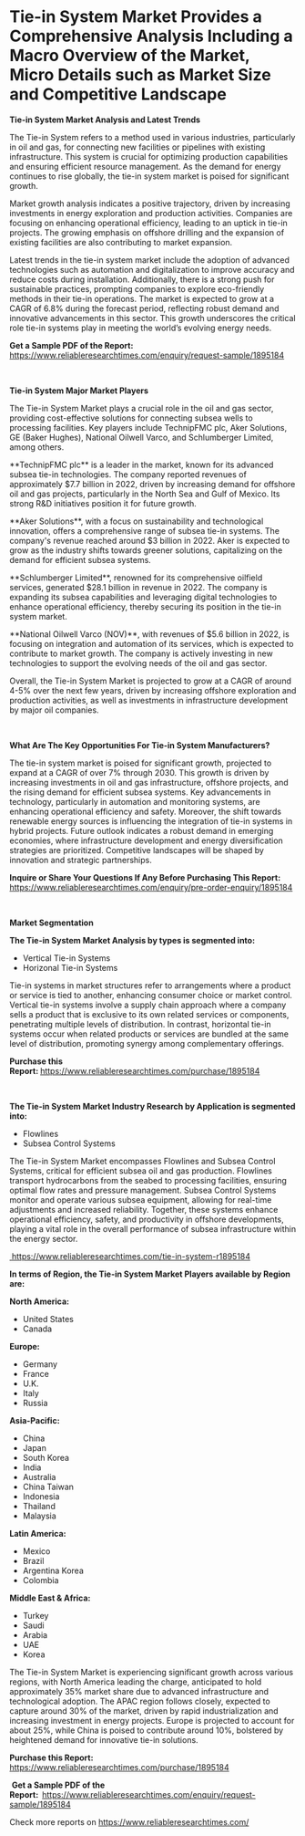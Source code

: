 <p><h1>Tie-in System Market Provides a Comprehensive Analysis Including a Macro Overview of the Market, Micro Details such as Market Size and Competitive Landscape</h1></p><p><strong>Tie-in System Market Analysis and Latest Trends</strong></p>
<p><p>The Tie-in System refers to a method used in various industries, particularly in oil and gas, for connecting new facilities or pipelines with existing infrastructure. This system is crucial for optimizing production capabilities and ensuring efficient resource management. As the demand for energy continues to rise globally, the tie-in system market is poised for significant growth.</p><p>Market growth analysis indicates a positive trajectory, driven by increasing investments in energy exploration and production activities. Companies are focusing on enhancing operational efficiency, leading to an uptick in tie-in projects. The growing emphasis on offshore drilling and the expansion of existing facilities are also contributing to market expansion.</p><p>Latest trends in the tie-in system market include the adoption of advanced technologies such as automation and digitalization to improve accuracy and reduce costs during installation. Additionally, there is a strong push for sustainable practices, prompting companies to explore eco-friendly methods in their tie-in operations. The market is expected to grow at a CAGR of 6.8% during the forecast period, reflecting robust demand and innovative advancements in this sector. This growth underscores the critical role tie-in systems play in meeting the world’s evolving energy needs.</p></p>
<p><strong>Get a Sample PDF of the Report:&nbsp;</strong> <a href="https://www.reliableresearchtimes.com/enquiry/request-sample/1895184?utm_campaign=3548&utm_medium=2&utm_source=Github&utm_content=ia&utm_term=28032025&utm_id=tie-in-system">https://www.reliableresearchtimes.com/enquiry/request-sample/1895184</a></p>
<p>&nbsp;</p>
<p><strong>Tie-in System Major Market Players</strong></p>
<p><p>The Tie-in System Market plays a crucial role in the oil and gas sector, providing cost-effective solutions for connecting subsea wells to processing facilities. Key players include TechnipFMC plc, Aker Solutions, GE (Baker Hughes), National Oilwell Varco, and Schlumberger Limited, among others. </p><p>**TechnipFMC plc** is a leader in the market, known for its advanced subsea tie-in technologies. The company reported revenues of approximately $7.7 billion in 2022, driven by increasing demand for offshore oil and gas projects, particularly in the North Sea and Gulf of Mexico. Its strong R&D initiatives position it for future growth.</p><p>**Aker Solutions**, with a focus on sustainability and technological innovation, offers a comprehensive range of subsea tie-in systems. The company's revenue reached around $3 billion in 2022. Aker is expected to grow as the industry shifts towards greener solutions, capitalizing on the demand for efficient subsea systems.</p><p>**Schlumberger Limited**, renowned for its comprehensive oilfield services, generated $28.1 billion in revenue in 2022. The company is expanding its subsea capabilities and leveraging digital technologies to enhance operational efficiency, thereby securing its position in the tie-in system market.</p><p>**National Oilwell Varco (NOV)**, with revenues of $5.6 billion in 2022, is focusing on integration and automation of its services, which is expected to contribute to market growth. The company is actively investing in new technologies to support the evolving needs of the oil and gas sector.</p><p>Overall, the Tie-in System Market is projected to grow at a CAGR of around 4-5% over the next few years, driven by increasing offshore exploration and production activities, as well as investments in infrastructure development by major oil companies.</p></p>
<p>&nbsp;</p>
<p><strong>What Are The Key Opportunities For Tie-in System Manufacturers?</strong></p>
<p><p>The tie-in system market is poised for significant growth, projected to expand at a CAGR of over 7% through 2030. This growth is driven by increasing investments in oil and gas infrastructure, offshore projects, and the rising demand for efficient subsea systems. Key advancements in technology, particularly in automation and monitoring systems, are enhancing operational efficiency and safety. Moreover, the shift towards renewable energy sources is influencing the integration of tie-in systems in hybrid projects. Future outlook indicates a robust demand in emerging economies, where infrastructure development and energy diversification strategies are prioritized. Competitive landscapes will be shaped by innovation and strategic partnerships.</p></p>
<p><strong>Inquire or Share Your Questions If Any Before Purchasing This Report:</strong> <a href="https://www.reliableresearchtimes.com/enquiry/pre-order-enquiry/1895184?utm_campaign=3548&utm_medium=2&utm_source=Github&utm_content=ia&utm_term=28032025&utm_id=tie-in-system">https://www.reliableresearchtimes.com/enquiry/pre-order-enquiry/1895184</a></p>
<p>&nbsp;</p>
<p><strong>Market Segmentation</strong></p>
<p><strong>The Tie-in System Market Analysis by types is segmented into:</strong></p>
<p><ul><li>Vertical Tie-in Systems</li><li>Horizonal Tie-in Systems</li></ul></p>
<p><p>Tie-in systems in market structures refer to arrangements where a product or service is tied to another, enhancing consumer choice or market control. Vertical tie-in systems involve a supply chain approach where a company sells a product that is exclusive to its own related services or components, penetrating multiple levels of distribution. In contrast, horizontal tie-in systems occur when related products or services are bundled at the same level of distribution, promoting synergy among complementary offerings.</p></p>
<p><strong>Purchase this Report:&nbsp;</strong><a href="https://www.reliableresearchtimes.com/purchase/1895184?utm_campaign=3548&utm_medium=2&utm_source=Github&utm_content=ia&utm_term=28032025&utm_id=tie-in-system">https://www.reliableresearchtimes.com/purchase/1895184</a></p>
<p>&nbsp;</p>
<p><strong>The Tie-in System Market Industry Research by Application is segmented into:</strong></p>
<p><ul><li>Flowlines</li><li>Subsea Control Systems</li></ul></p>
<p><p>The Tie-in System Market encompasses Flowlines and Subsea Control Systems, critical for efficient subsea oil and gas production. Flowlines transport hydrocarbons from the seabed to processing facilities, ensuring optimal flow rates and pressure management. Subsea Control Systems monitor and operate various subsea equipment, allowing for real-time adjustments and increased reliability. Together, these systems enhance operational efficiency, safety, and productivity in offshore developments, playing a vital role in the overall performance of subsea infrastructure within the energy sector.</p></p>
<p><a href="https://www.reliableresearchtimes.com/tie-in-system-r1895184?utm_campaign=3548&utm_medium=2&utm_source=Github&utm_content=ia&utm_term=28032025&utm_id=tie-in-system">&nbsp;https://www.reliableresearchtimes.com/tie-in-system-r1895184</a></p>
<p><strong>In terms of Region, the Tie-in System Market Players available by Region are:</strong></p>
<p>
    <p> <strong> North America: </strong>
        <ul>
            <li>United States</li>
            <li>Canada</li>
        </ul>
        </p> 
    <p> <strong> Europe: </strong>
        <ul>
            <li>Germany</li>
            <li>France</li>
            <li>U.K.</li>
            <li>Italy</li>
            <li>Russia</li>
        </ul>
        </p> 
    <p> <strong> Asia-Pacific: </strong>
        <ul>
            <li>China</li>
            <li>Japan</li>
            <li>South Korea</li>
            <li>India</li>
            <li>Australia</li>
            <li>China Taiwan</li>
            <li>Indonesia</li>
            <li>Thailand</li>
            <li>Malaysia</li>
        </ul>
        </p> 
    <p> <strong> Latin America: </strong>
        <ul>
            <li>Mexico</li>
            <li>Brazil</li>
            <li>Argentina Korea</li>
            <li>Colombia</li>
        </ul>
        </p> 
    <p> <strong> Middle East & Africa: </strong>
        <ul>
            <li>Turkey</li>
            <li>Saudi</li>
            <li>Arabia</li>
            <li>UAE</li>
            <li>Korea</li>
        </ul>
    </p>
    </p>
<p><p>The Tie-in System Market is experiencing significant growth across various regions, with North America leading the charge, anticipated to hold approximately 35% market share due to advanced infrastructure and technological adoption. The APAC region follows closely, expected to capture around 30% of the market, driven by rapid industrialization and increasing investment in energy projects. Europe is projected to account for about 25%, while China is poised to contribute around 10%, bolstered by heightened demand for innovative tie-in solutions.</p></p>
<p><strong>Purchase this Report: </strong><a href="https://www.reliableresearchtimes.com/purchase/1895184?utm_campaign=3548&utm_medium=2&utm_source=Github&utm_content=ia&utm_term=28032025&utm_id=tie-in-system">https://www.reliableresearchtimes.com/purchase/1895184</a></p>
<p>&nbsp;<strong>Get a Sample PDF of the Report:&nbsp;&nbsp;</strong><a href="https://www.reliableresearchtimes.com/enquiry/request-sample/1895184?utm_campaign=3548&utm_medium=2&utm_source=Github&utm_content=ia&utm_term=28032025&utm_id=tie-in-system">https://www.reliableresearchtimes.com/enquiry/request-sample/1895184</a></p>
<p><strong></strong></p>
<p>Check more reports on <a href="https://www.reliableresearchtimes.com/?utm_campaign=3548&utm_medium=2&utm_source=Github&utm_content=ia&utm_term=28032025&utm_id=tie-in-system">https://www.reliableresearchtimes.com/</a></p>